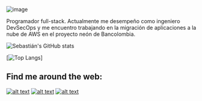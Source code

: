 ![image](https://user-images.githubusercontent.com/63010971/184237672-d7b36fce-a059-49a4-b531-9944df7615cb.png)

Programador full-stack. Actualmente me desempeño como ingeniero DevSecOps y me encuentro trabajando en la migración de aplicaciones a la nube de AWS en el proyecto neón de Bancolombia. 

![Sebastián's GitHub stats](https://github-readme-stats.vercel.app/api?username=sebasvalencia726&show_icons=true&theme=gruvbox)

<!-- <a href="https://github.com/sebasvalencia726">
  <img align="center" src="https://github-readme-stats.vercel.app/api/top-langs/?username=sebasvalencia726&layout=compact&theme=radical" />
</a> -->

[![Top Langs](https://github-readme-stats.vercel.app/api/top-langs/?username=sebasvalencia726)]

<!-- Please don't remove this: Grab your social icons from https://github.com/carlsednaoui/gitsocial -->

<!-- display the social media buttons in your README -->

## Find me around the web:


[![alt text][1.1]][1]
[![alt text][2.1]][2]
[![alt text][3.1]][3]


<!-- links to social media icons -->
<!-- no need to change these -->

<!-- icons with padding -->

[1.1]: https://user-images.githubusercontent.com/63010971/109231402-87138280-7794-11eb-9fa5-dcc69e5b9624.png (linkedin)
[2.1]: https://user-images.githubusercontent.com/63010971/109231440-9d214300-7794-11eb-99d9-f3579f59a758.png (twitter)
[3.1]: https://user-images.githubusercontent.com/63010971/109231470-aad6c880-7794-11eb-9bf0-5ce79dd6cd1b.png (medium)

<!-- links to your social media accounts -->
<!-- update these accordingly -->

[1]: https://www.linkedin.com/in/sebastianvalenciasierra/
[2]: https://twitter.com/ajinomano
[3]: https://sebasvalencia726.medium.com/




<!-- Please don't remove this: Grab your social icons from https://github.com/carlsednaoui/gitsocial -->
